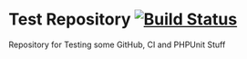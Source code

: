 # Test Repository [![Build Status](https://travis-ci.org/svenkuegler/testrepo.svg?branch=master)](https://travis-ci.org/svenkuegler/testrepo)

Repository for Testing some GitHub, CI and PHPUnit Stuff
